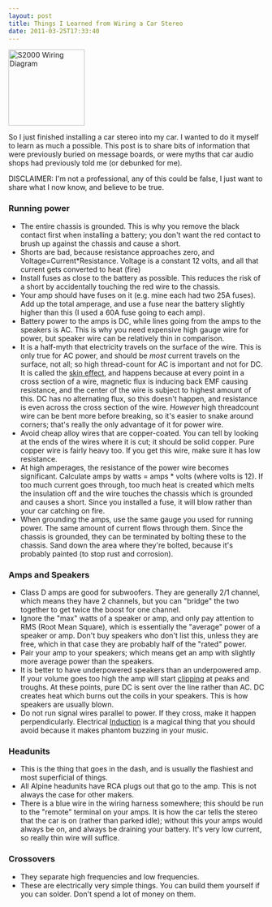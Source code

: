 ```yaml
---
layout: post
title: Things I Learned from Wiring a Car Stereo
date: 2011-03-25T17:33:40
---
```


[<img
      src="{{ post.baseurl }}/assets/S2000Wiring2-150x150.png"
      alt="S2000 Wiring Diagram"
      title="S2000 Wiring Diagram"
      width="150"
      height="150"
      class="size-thumbnail wp-image-644" />](http://philihp.com/blog/wp-content/uploads/2011/03/S2000Wiring2.png)

So I just finished installing a car stereo into my car. I wanted to
do it myself to learn as much a possible. This post is to share bits of
information that were previously buried on message boards, or were myths that
car audio shops had previously told me (or debunked for me).

DISCLAIMER: I'm not a professional, any of this could be false, I just want to
share what I now know, and believe to be true.

### Running power

- The entire chassis is grounded. This is why you remove the black contact
  first when installing a battery; you don't want the red contact to brush up
  against the chassis and cause a short.
- Shorts are bad, because resistance approaches zero, and
  Voltage=Current\*Resistance. Voltage is a constant 12 volts, and all that
  current gets converted to heat (fire)
- Install fuses as close to the battery as possible. This reduces the risk of
  a short by accidentally touching the red wire to the chassis.
- Your amp should have fuses on it (e.g. mine each had two 25A fuses). Add up
  the total amperage, and use a fuse near the battery slightly higher than
  this (I used a 60A fuse going to each amp).
- Battery power to the amps is DC, while lines going from the amps to the
  speakers is AC. This is why you need expensive high gauge wire for power,
  but speaker wire can be relatively thin in comparison.
- It is a half-myth that electricity travels on the surface of the wire. This
  is only true for AC power, and should be <i>most</i> current travels on the
  surface, not all; so high thread-count for AC is important and not for DC.
  It is called the
  <a href="http://en.wikipedia.org/wiki/Skin_effect">skin effect</a>, and
  happens because at every point in a cross section of a wire, magnetic flux
  is inducing back EMF causing resistance, and the center of the wire is
  subject to highest amount of this. DC has no alternating flux, so this
  doesn't happen, and resistance is even across the cross section of the wire.
  <i>However</i> high threadcount wire can be bent more before breaking, so
  it's easier to snake around corners; that's really the only advantage of it
  for power wire.
- Avoid cheap alloy wires that are copper-coated. You can tell by looking at
  the ends of the wires where it is cut; it should be solid copper. Pure
  copper wire is fairly heavy too. If you get this wire, make sure it has low
  resistance.
- At high amperages, the resistance of the power wire becomes significant.
  Calculate amps by watts = amps \* volts (where volts is 12). If too much
  current goes through, too much heat is created which melts the insulation
  off and the wire touches the chassis which is grounded and causes a short.
  Since you installed a fuse, it will blow rather than your car catching on
  fire.
- When grounding the amps, use the same gauge you used for running power. The
  same amount of current flows through them. Since the chassis is grounded,
  they can be terminated by bolting these to the chassis. Sand down the area
  where they're bolted, because it's probably painted (to stop rust and
  corrosion).

### Amps and Speakers

- Class D amps are good for subwoofers. They are generally 2/1 channel, which
  means they have 2 channels, but you can "bridge" the two together to get
  twice the boost for one channel.
- Ignore the "max" watts of a speaker or amp, and only pay attention to RMS
  (Root Mean Square), which is essentially the "average" power of a speaker or
  amp. Don't buy speakers who don't list this, unless they are free, which in
  that case they are probably half of the "rated" power.
- Pair your amp to your speakers; which means get an amp with slightly more
  average power than the speakers.
- It is better to have underpowered speakers than an underpowered amp. If your
  volume goes too high the amp will start
  <a href="http://en.wikipedia.org/wiki/Clipping_(audio)">clipping</a> at
  peaks and troughs. At these points, pure DC is sent over the line rather
  than AC. DC creates heat which burns out the coils in your speakers. This is
  how speakers are usually blown.
- Do not run signal wires parallel to power. If they cross, make it happen
  perpendicularly. Electrical
  <a href="http://en.wikipedia.org/wiki/Electromagnetic_induction"
        >Induction</a
      >
  is a magical thing that you should avoid because it makes phantom buzzing in
  your music.

### Headunits

- This is the thing that goes in the dash, and is usually the flashiest and
  most superficial of things.
- All Alpine headunits have RCA plugs out that go to the amp. This is not
  always the case for other makers.
- There is a blue wire in the wiring harness somewhere; this should be run to
  the "remote" terminal on your amps. It is how the car tells the stereo that
  the car is on (rather than parked idle); without this your amps would always
  be on, and always be draining your battery. It's very low current, so really
  thin wire will suffice.

### Crossovers

- They separate high frequencies and low frequencies.
- These are electrically very simple things. You can build them yourself if
  you can solder. Don't spend a lot of money on them.
